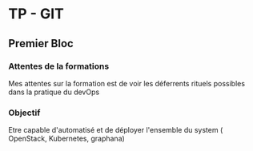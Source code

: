 # TP - GIT

## Premier Bloc

### Attentes de la formations

Mes attentes sur la formation est de voir les déferrents rituels possibles dans la pratique du devOps

### Objectif

Etre capable d'automatisé et de déployer
l'ensemble du system ( OpenStack, Kubernetes, graphana)